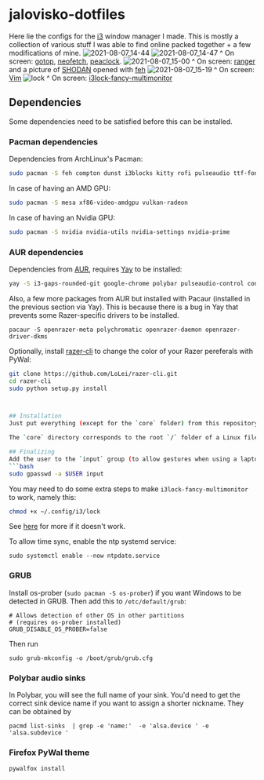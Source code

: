 # jalovisko-dotfiles
Here lie the configs for the [i3](https://github.com/i3/i3) window manager I made. This is mostly a collection of various stuff I was able to find online packed together + a few modifications of mine.
![2021-08-07_14-44](https://user-images.githubusercontent.com/22379984/128611481-721573c0-18fa-4c94-b323-a96abe11fbaf.png)
![2021-08-07_14-47](https://user-images.githubusercontent.com/22379984/128611487-2cbf8bf3-e19a-49b5-ab6f-8a5b7f54783e.png)
^ On screen: [gotop](https://github.com/cjbassi/gotop), [neofetch](https://github.com/dylanaraps/neofetch.git), [peaclock](https://github.com/octobanana/peaclock).
![2021-08-07_15-00](https://user-images.githubusercontent.com/22379984/128611497-d4ccf8b8-f052-4d9b-898b-85befc037154.png)
^ On screen: [ranger](https://github.com/ranger/ranger) and a picture of [SHODAN](https://en.wikipedia.org/wiki/SHODAN) opened with [feh](https://github.com/derf/feh)
![2021-08-07_15-19](https://user-images.githubusercontent.com/22379984/128611700-154b607c-4b1e-461d-b9d8-7349da15f9c1.png)
^ On screen: [Vim](https://github.com/vim/vim)
![lock](https://user-images.githubusercontent.com/22379984/128611715-96af809b-00e0-478e-8af8-45d673c137ca.png)
^ On screen: [i3lock-fancy-multimonitor](https://github.com/guimeira/i3lock-fancy-multimonitor)

## Dependencies
Some dependencies need to be satisfied before this can be installed.

### Pacman dependencies
Dependencies from ArchLinux's Pacman:
```bash
sudo pacman -S feh compton dunst i3blocks kitty rofi pulseaudio ttf-font-awesome flameshot gnome-keyring imagemagick gawk util-linux wmctrl scrot 	zathura zathura-pdf-mupdf xorg-xrandr lightdm lightdm-webkit2-greeter playerctl alsa-utils python-pywal qt5ct
```

In case of having an AMD GPU:
```bash
sudo pacman -S mesa xf86-video-amdgpu vulkan-radeon
```
In case of having an Nvidia GPU:
```bash
sudo pacman -S nvidia nvidia-utils nvidia-settings nvidia-prime
```
### AUR dependencies
Dependencies from [AUR](https://aur.archlinux.org/), requires [Yay](https://github.com/Jguer/yay) to be installed:
```bash
yay -S i3-gaps-rounded-git google-chrome polybar pulseaudio-control consolas-font nerd-fonts-hack picom-git pacaur libinput-gestures i3lock-color-git i3lock-fancy-multimonitor siji-git ntp bash-completion wal-telegram-git python-pywalfox python-wal-steam-git
```
Also, a few more packages from AUR but installed with Pacaur (installed in the previous section via Yay). This is because there is a bug in Yay that prevents some Razer-specific drivers to be installed.
```
pacaur -S openrazer-meta polychromatic openrazer-daemon openrazer-driver-dkms
```

Optionally, install [razer-cli](https://github.com/LoLei/razer-cli) to change the color of your Razer pereferals with PyWal:
```bash
git clone https://github.com/LoLei/razer-cli.git
cd razer-cli
sudo python setup.py install



## Installation
Just put everything (except for the `core` folder) from this repository to your `$HOME` directory. The `install` script does this automatically.

The `core` directory corresponds to the root `/` folder of a Linux filesystem. So, for example, `./core/etc/X11/` corresponds to `/etc/X11/` on your machine. The files in `core` are better to be not used unles you know what you are doing. They are needed mainly to enable support of laptops with two GPUs.

## Finalizing
Add the user to the `input` group (to allow gestures when using a laptop):
```bash
sudo gpasswd -a $USER input
```

You may need to do some extra steps to make `i3lock-fancy-multimonitor` to
work, namely this:
```bash
chmod +x ~/.config/i3/lock
```
See [here](https://github.com/guimeira/i3lock-fancy-multimonitor) for more if
it doesn't work.

To allow time sync,  enable the ntp systemd service:
```
sudo systemctl enable --now ntpdate.service
```

### GRUB
Install os-prober (`sudo pacman -S os-prober`) if you want Windows to be detected in GRUB. Then add this to `/etc/default/grub`:
```
# Allows detection of other OS in other partitions
# (requires os-prober installed)
GRUB_DISABLE_OS_PROBER=false
```
Then run
```
sudo grub-mkconfig -o /boot/grub/grub.cfg
```

### Polybar audio sinks
In Polybar, you will see the full name of your sink. You'd need to get the
correct sink device name if you want to assign a shorter nickname. They can be
obtained by
```
pacmd list-sinks  | grep -e 'name:'  -e 'alsa.device ' -e 'alsa.subdevice '
```
### Firefox PyWal theme
```bash
pywalfox install
```
